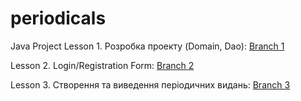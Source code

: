 # periodicals
Java Project
Lesson 1. Розробка проекту (Domain, Dao): [Branch 1](https://github.com/ana-radchuk/periodicals/tree/1-розробкаПроекту-domain-dao) 

Lesson 2. Login/Registration Form: [Branch 2](https://github.com/ana-radchuk/periodicals/tree/2-login/registrationForm)

Lesson 3. Створення та виведення періодичних видань: [Branch 3](https://github.com/ana-radchuk/periodicals/tree/3---СтворенняТаВиведенняПеріодичнихВидань)

